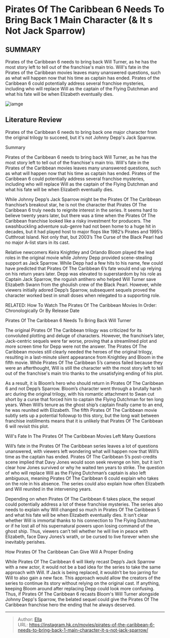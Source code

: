 # Pirates Of The Caribbean 6 Needs To Bring Back 1 Main Character (&amp; It s Not Jack Sparrow)


## SUMMARY 



  Pirates of the Caribbean 6 needs to bring back Will Turner, as he has the most story left to tell out of the franchise&#39;s main trio.   Will&#39;s fate in the Pirates of the Caribbean movies leaves many unanswered questions, such as what will happen now that his time as captain has ended.   Pirates of the Caribbean 6 could potentially address several franchise mysteries, including who will replace Will as the captain of the Flying Dutchman and what his fate will be when Elizabeth eventually dies.  

![iamge]()

## Literature Review

Pirates of the Caribbean 6 needs to bring back one major character from the original trilogy to succeed, but it&#39;s not Johnny Depp&#39;s Jack Sparrow.


Summary

  Pirates of the Caribbean 6 needs to bring back Will Turner, as he has the most story left to tell out of the franchise&#39;s main trio.   Will&#39;s fate in the Pirates of the Caribbean movies leaves many unanswered questions, such as what will happen now that his time as captain has ended.   Pirates of the Caribbean 6 could potentially address several franchise mysteries, including who will replace Will as the captain of the Flying Dutchman and what his fate will be when Elizabeth eventually dies.  





While Johnny Depp’s Jack Sparrow might be the Pirates Of The Caribbean franchise’s breakout star, he is not the character that Pirates Of The Caribbean 6 truly needs to reignite interest in the series. It seems hard to believe twenty years later, but there was a time when the Pirates Of The Caribbean franchise looked like a risky investment for producers. The swashbuckling adventure sub-genre had not been home to a huge hit in decades, but it had played host to major flops like 1982’s Pirates and 1995’s Cutthroat Island. Not only that, but 2003’s The Curse of the Black Pearl had no major A-list stars in its cast.




Relative newcomers Keira Knightley and Orlando Bloom played the lead roles in the original movie while Johnny Depp provided scene-stealing support as Jack Sparrow. While Depp had a few hits to his name, few could have predicted that Pirates Of The Caribbean 6’s fate would end up relying on his return years later. Depp was elevated to superstardom by his role as Captain Jack Sparrow, the roguish antihero who helped Will Turner save Elizabeth Swann from the ghoulish crew of the Black Pearl. However, while viewers initially adored Depp’s Sparrow, subsequent sequels proved the character worked best in small doses when relegated to a supporting role.

RELATED: How To Watch The Pirates Of The Caribbean Movies In Order: Chronologically Or By Release Date


 Pirates Of The Caribbean 6 Needs To Bring Back Will Turner 
          




The original Pirates Of The Caribbean trilogy was criticized for its convoluted plotting and deluge of characters. However, the franchise’s later, Jack-centric sequels were far worse, proving that a streamlined plot and more screen time for Depp were not the answer. The Pirates Of The Caribbean movies still clearly needed the heroes of the original trilogy, resulting in a last-minute silent appearance from Knightley and Bloom in the fifth movie. While Pirates Of The Caribbean 5’s cameos failed because they were an afterthought, Will is still the character with the most story left to tell out of the franchise&#39;s main trio thanks to the unsatisfying ending of his plot.

As a result, it is Bloom’s hero who should return in Pirates Of The Caribbean 6 and not Depp’s Sparrow. Bloom’s character went through a brutally harsh arc during the original trilogy, with his romantic attachment to Swan cut short by a curse that forced him to captain the Flying Dutchman for ten long years. When Will’s tenure as the ghost ship’s captain finally came to an end, he was reunited with Elizabeth. The fifth Pirates Of The Caribbean movie subtly sets up a potential followup to this story, but the long wait between franchise instillments means that it is unlikely that Pirates Of The Caribbean 6 will revisit this plot.






 Will&#39;s Fate In The Pirates Of The Caribbean Movies Left Many Questions 
          

Will’s fate in the Pirates Of The Caribbean series leaves a lot of questions unanswered, with viewers left wondering what will happen now that Will’s time as the captain has ended. Pirates Of The Caribbean 5’s post-credits scene implied that Davy Jones would soon seek revenge on him, but it isn’t clear how Jones survived or why he waited ten years to strike. The question of who will replace Will as the Flying Dutchman’s captain is also left ambiguous, meaning Pirates Of The Caribbean 6 could explain who takes on the role in his absence. The series could also explain how often Elizabeth and Will reunited in the intervening years.

Depending on when Pirates Of The Caribbean 6 takes place, the sequel could potentially address a lot of these franchise mysteries. The series also needs to explain why Will changed so much in Pirates Of The Caribbean 5 and what his fate will be when Elizabeth eventually dies. It isn’t clear whether Will is immortal thanks to his connection to The Flying Dutchman, or if he lost all of his supernatural powers upon losing command of the ghost ship. Thus, viewers can’t tell whether he will live in peace with Elizabeth, face Davy Jones’s wrath, or be cursed to live forever when she inevitably perishes.






 How Pirates Of The Caribbean Can Give Will A Proper Ending 
          

While Pirates Of The Caribbean 6 will likely recast Depp’s Jack Sparrow with a new actor, it would not be a bad idea for the series to take the same approach with Will. If Jack is being replaced, it wouldn’t be too jarring for Will to also gain a new face. This approach would allow the creators of the series to continue its story without relying on the original cast. If anything, keeping Bloom around after replacing Depp could look more confusing. Thus, if Pirates Of The Caribbean 6 recasts Bloom&#39;s Will Turner alongside Johnny Depp&#39;s Sparrow, the belated sequel could give the Pirates Of The Caribbean franchise hero the ending that he always deserved.



---

> Author: [Ella](https://instagram.hk.cn/)  
> URL: https://instagram.hk.cn/movies/pirates-of-the-caribbean-6-needs-to-bring-back-1-main-character-it-s-not-jack-sparrow/  

